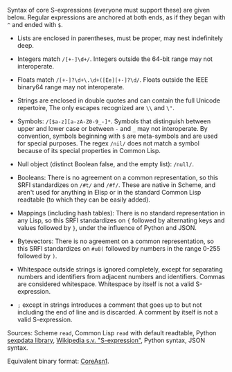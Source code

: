 Syntax of core S-expressions (everyone must support these) are given below.
Regular expressions are anchored at both ends, as if they began with `^` and ended with `$`.

  * Lists are enclosed in parentheses, must be proper, may nest indefinitely deep.
  
  * Integers match `/[+-]\d+/`.  Integers outside the 64-bit range may not interoperate.
  
  * Floats match `/[+-]?\d+\.\d+([Ee][+-]?\d/`.  Floats outside the IEEE binary64 range may not interoperate.
  
  * Strings are enclosed in double quotes and can contain the full Unicode repertoire, 
    The only escapes recognized are `\\` and `\"`.
    
  * Symbols: `/[$a-z][a-zA-Z0-9_-]*`.
    Symbols that distinguish between upper and lower case or between `-` and `_` may not interoperate.
    By convention, symbols beginning with `$` are meta-symbols and are used for special purposes.
    The regex `/nil/` does not match a symbol because of its special properties in Common Lisp.
    
  * Null object (distinct Boolean false, and the empty list):  `/null/`.
    
  * Booleans: There is no agreement on a common representation,
    so this SRFI standardizes on `/#t/` and `/#f/`.
    These are native in Scheme, and aren't used for anything
    in Elisp or in the standard Common Lisp readtable
    (to which they can be easily added).

  * Mappings (including hash tables):
    There is no standard representation in any Lisp,
    so this SRFI standardizes on `{` followed by
    alternating keys and values followed by `}`,
    under the influence of Python and JSON.
    
  * Bytevectors: There is no agreement on a common representation,
    so this SRFI standardizes on `#u8(` followed by numbers in the range 0-255
    followed by `)`.
  
  * Whitespace outside strings is ignored completely,
    except for separating numbers and identifiers
    from adjacent numbers and identifiers.
    Commas are considered whitespace.
    Whitespace by itself is not a valid S-expression.
  
  * `;` except in strings introduces a comment
    that goes up to but not including the end of line and is discarded.
    A comment by itself is not a valid S-expression.
    
Sources: Scheme `read`, Common Lisp `read` with default readtable,
Python [sexpdata library](https://sexpdata.readthedocs.io/en/latest/),
[Wikipedia s.v. "S-expression"](https://en.wikipedia.org/wiki/S-expression),
Python syntax, JSON syntax.

Equivalent binary format: [CoreAsn1](https://bitbucket.org/cowan/r7rs-wg1-infra/src/default/CoreAsn1).